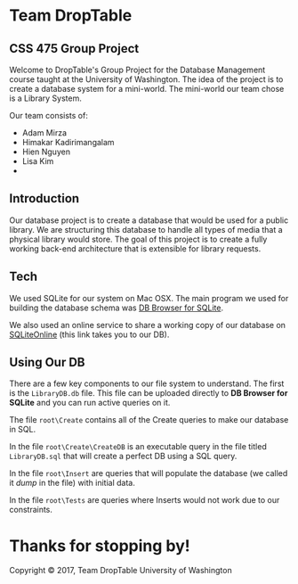 # Team DropTable
## CSS 475 Group Project
Welcome to DropTable's Group Project for the Database Management course taught at the University of Washington. The idea of the project is to create a database system for a mini-world. The mini-world our team chose is a Library System.

Our team consists of:
* Adam Mirza
* Himakar Kadirimangalam
* Hien Nguyen
* Lisa Kim
* 

## Introduction
Our database project is to create a database that would be used for a public library. We are structuring this database to handle all types of media that a physical library would store. The goal of this project is to create a fully working back-end architecture that is extensible for library requests. 

## Tech
We used SQLite for our system on Mac OSX. The main program we used for building the database schema was [DB Browser for SQLite](http://sqlitebrowser.org/).

We also used an online service to share a working copy of our database on [SQLiteOnline](https://sqliteonline.com/#fiddle-598cf113ea0084psj673ik0z) (this link takes you to our DB).

## Using Our DB
There are a few key components to our file system to understand. The first is the ```LibraryDB.db``` file. This file can be uploaded directly to **DB Browser for SQLite** and you can run active queries on it.

The file `root\Create` contains all of the Create queries to make our database in SQL.

In the file `root\Create\CreateDB` is an executable query in the file titled `LibraryDB.sql` that will create a perfect DB using a SQL query.

In the file `root\Insert` are queries that will populate the database (we called it *dump* in the file) with initial data.

In the file `root\Tests` are queries where Inserts would not work due to our constraints.

# Thanks for stopping by!

Copyright © 2017, Team DropTable
University of Washington
